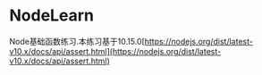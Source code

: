 # NodeLearn

Node基础函数练习.本练习基于10.15.0[https://nodejs.org/dist/latest-v10.x/docs/api/assert.html](https://nodejs.org/dist/latest-v10.x/docs/api/assert.html)
